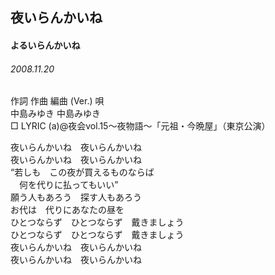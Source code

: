 ## 夜いらんかいね
#### よるいらんかいね
###### 2008.11.20


作詞  作曲  編曲 (Ver.)   唄  
中島みゆき   中島みゆき          
□ LYRIC (a)@夜会vol.15～夜物語～「元祖・今晩屋」（東京公演）  
  
夜いらんかいね　夜いらんかいね  
夜いらんかいね　夜いらんかいね  
“若しも　この夜が買えるものならば  
　何を代りに払ってもいい”  
願う人もあろう　探す人もあろう  
お代は　代りにあなたの昼を  
ひとつならず　ひとつならず　戴きましょう  
ひとつならず　ひとつならず　戴きましょう  
夜いらんかいね　夜いらんかいね  
夜いらんかいね　夜いらんかいね  